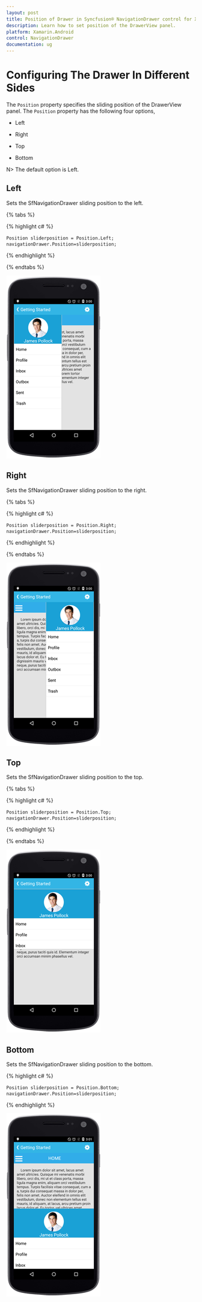```yaml
---
layout: post
title: Position of Drawer in Syncfusion® NavigationDrawer control for Xamarin.Android
description: Learn how to set position of the DrawerView panel.
platform: Xamarin.Android
control: NavigationDrawer
documentation: ug
---
```

# Configuring The Drawer In Different Sides

The `Position` property specifies the sliding position of the DrawerView panel. The `Position` property has the following four options,

* Left

* Right

* Top

* Bottom

N> The default option is Left.

## Left

Sets the SfNavigationDrawer sliding position to the left.

{% tabs %}

{% highlight c# %}

	Position sliderposition = Position.Left;	
	navigationDrawer.Position=sliderposition;

{% endhighlight %}

{% endtabs %}

![](images/Left.png)

## Right

Sets the SfNavigationDrawer sliding position to the right.

{% tabs %}

{% highlight c# %}

	Position sliderposition = Position.Right;	
	navigationDrawer.Position=sliderposition;

{% endhighlight %}

{% endtabs %}

![](images/Right.png)
	
## Top

Sets the SfNavigationDrawer sliding position to the top.

{% tabs %}

{% highlight c# %}

	Position sliderposition = Position.Top;	
   	navigationDrawer.Position=sliderposition;

{% endhighlight %}

{% endtabs %}

![](images/Top.png)

## Bottom

Sets the SfNavigationDrawer sliding position to the bottom.

{% highlight c# %}

	Position sliderposition = Position.Bottom;	
	navigationDrawer.Position=sliderposition;

{% endhighlight %}

![Sets the bottom sliding position of Xamarin.Android NavigationDrawer.](images/bottom.png)






